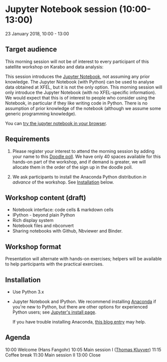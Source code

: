 # Jupyter Notebook session (10:00-13:00)

23 January 2018, 10:00 - 13:00

## Target audience

This morning session will not be of interest to every participant of
this satellite workshop on Karabo and data analysis:

This session introduces the [Jupyter Notebook](http://jupyter.org),
not assuming any prior knowledge.  The Jupyter Notebook (with Python)
can be used to analyse data obtained at XFEL, but it is not the only
option. This morning session will only introduce the Jupyter Notebook
(with no XFEL-specific information). We would expect that this is of
interest to people who consider using the Notebook, in particular if
they like writing code in Python. There is no assumption of prior
knowledge of the notebook (although we assume some generic programming
knowledge).

You can [try the jupyter notebook in your browser](http://try.jupyter.org).


## Requirements

1. Please register your interest to attend the morning session by
   adding your name to this [Doodle
   poll](https://doodle.com/poll/riv5bhat7qk6fyrq). We have only 40
   spaces available for this hands-on part of the workshop, and if
   demand is greater, we will allocate them in the order of the sign
   up in the doodle poll.

2. We ask participants to install the Anaconda Python distribution
   *in advance* of the workshop. See [Installation](#installation) below.


## Workshop content (draft)

- Notebook interface: code cells & markdown cells
- IPython - beyond plain Python
- Rich display system
- Notebook files and nbconvert
- Sharing notebooks with Github, Nbviewer and Binder.

## Workshop format

Presentation will alternate with hands-on exercises; helpers will be
available to help participants with the practical exercises.


## Installation

* Use Python 3.x
* Jupyter Notebook and IPython. We recommend installing
  [Anaconda](http://continuum.io/downloads) if you're new to Python, but
  there are other options for experienced Python users; see [Jupyter's install
  page](http://jupyter.org/install.html).

  If you have trouble installing Anaconda,
  [this blog entry](https://fangohr.github.io/blog/installation-of-python-spyder-numpy-sympy-scipy-pytest-matplotlib-via-anaconda.html) may
  help.

## Agenda

10:00 Welcome (Hans Fangohr)
10:05 Main session I ([Thomas Kluyver](http://cmg.soton.ac.uk/people/tk2e15/))
11:15 Coffee break
11:30 Main session II 
13:00 Close

